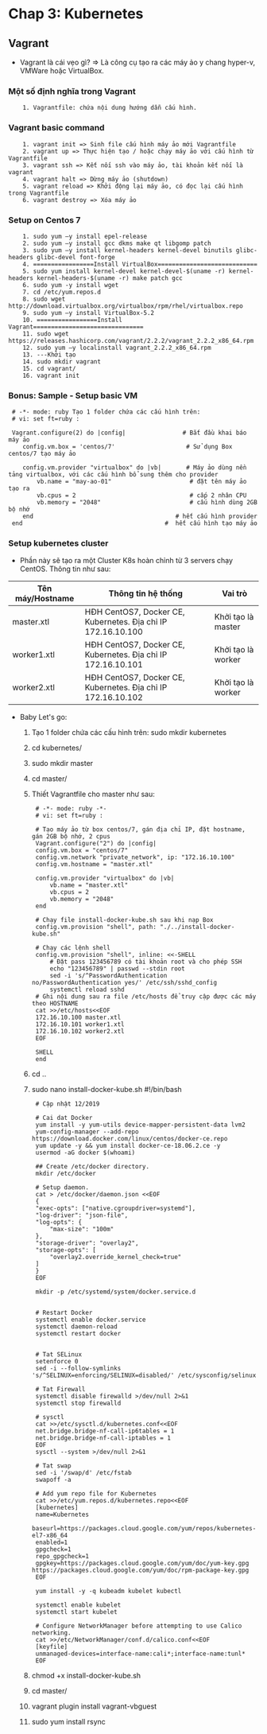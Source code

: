 # Chap 3: Kubernetes
 ## Vagrant
  * Vagrant là cái vẹo gì? => Là công cụ tạo ra các máy ảo y chang hyper-v, VMWare hoặc VirtualBox.
  ### Một số định nghĩa trong Vagrant
        1. Vagrantfile: chứa nội dung hướng dẫn cấu hình.
  ### Vagrant basic command
        1. vagrant init => Sinh file cấu hình máy ảo mới Vagrantfile
        2. vagrant up => Thực hiện tạo / hoặc chạy máy ảo với cấu hình từ Vagrantfile
        3. vagrant ssh => Kết nối ssh vào máy ảo, tài khoản kết nối là vagrant
        4. vagrant halt => Dừng máy ảo (shutdown)
        5. vagrant reload => Khởi động lại máy ảo, có đọc lại cấu hình trong Vagrantfile
        6. vagrant destroy => Xóa máy ảo
  ### Setup on Centos 7
        1. sudo yum –y install epel-release
        2. sudo yum –y install gcc dkms make qt libgomp patch
        3. sudo yum –y install kernel-headers kernel-devel binutils glibc-headers glibc-devel font-forge
        4. =================Install VirtualBox============================
        5. sudo yum install kernel-devel kernel-devel-$(uname -r) kernel-headers kernel-headers-$(uname -r) make patch gcc
        6. sudo yum -y install wget
        7. cd /etc/yum.repos.d
        8. sudo wget http://download.virtualbox.org/virtualbox/rpm/rhel/virtualbox.repo
        9. sudo yum –y install VirtualBox-5.2
        10. =================Install Vagrant===============================
        11. sudo wget https://releases.hashicorp.com/vagrant/2.2.2/vagrant_2.2.2_x86_64.rpm
        12. sudo yum –y localinstall vagrant_2.2.2_x86_64.rpm
        13. ---Khởi tạo
        14. sudo mkdir vagrant
        15. cd vagrant/
        16. vagrant init
  ### Bonus: Sample - Setup basic VM
     # -*- mode: ruby Tạo 1 folder chứa các cấu hình trên: 
     # vi: set ft=ruby :

     Vagrant.configure(2) do |config|                # Bắt đầu khai báo máy ảo
        config.vm.box = 'centos/7'                    # Sử dụng Box centos/7 tạo máy ảo

        config.vm.provider "virtualbox" do |vb|       # Máy ảo dùng nền tảng virtualbox, với các cấu hình bổ sung thêm cho provider
            vb.name = "may-ao-01"                      # đặt tên máy ảo tạo ra
            vb.cpus = 2                                # cấp 2 nhân CPU
            vb.memory = "2048"                         # cấu hình dùng 2GB bộ nhớ
        end                                        # hết cấu hình provider
     end                                        #  hết cấu hình tạo máy ảo
  ### Setup kubernetes cluster
   * Phần này sẽ tạo ra một Cluster K8s hoàn chỉnh từ 3 servers chạy CentOS. Thông tin như sau:  
   
| Tên máy/Hostname | Thông tin hệ thống                                           | Vai trò            |
| ---------------- | ------------------------------------------------------------ | ------------------ |
| master.xtl       | HĐH CentOS7, Docker CE, Kubernetes. Địa chỉ IP 172.16.10.100 | Khởi tạo là master |
| worker1.xtl      | HĐH CentOS7, Docker CE, Kubernetes. Địa chỉ IP 172.16.10.101 | Khởi tạo là worker |
| worker2.xtl      | HĐH CentOS7, Docker CE, Kubernetes. Địa chỉ IP 172.16.10.102 | Khởi tạo là worker |
   
  * Baby Let's go: 
    1. Tạo 1 folder chứa các cấu hình trên: sudo mkdir kubernetes
    2. cd kubernetes/
    3. sudo mkdir master
    4. cd master/
    5. Thiết Vagrantfile cho master như sau:
            
            # -*- mode: ruby -*-
            # vi: set ft=ruby :

            # Tạo máy ảo từ box centos/7, gán địa chỉ IP, đặt hostname, gán 2GB bộ nhớ, 2 cpus  
            Vagrant.configure("2") do |config|
            config.vm.box = "centos/7"
            config.vm.network "private_network", ip: "172.16.10.100"
            config.vm.hostname = "master.xtl"

            config.vm.provider "virtualbox" do |vb|
                vb.name = "master.xtl"
                vb.cpus = 2
                vb.memory = "2048"
            end
            
            # Chạy file install-docker-kube.sh sau khi nạp Box
            config.vm.provision "shell", path: "./../install-docker-kube.sh"

            # Chạy các lệnh shell
            config.vm.provision "shell", inline: <<-SHELL
                # Đặt pass 123456789 có tài khoản root và cho phép SSH
                echo "123456789" | passwd --stdin root
                sed -i 's/^PasswordAuthentication no/PasswordAuthentication yes/' /etc/ssh/sshd_config
                systemctl reload sshd
            # Ghi nội dung sau ra file /etc/hosts để truy cập được các máy theo HOSTNAME
            cat >>/etc/hosts<<EOF
            172.16.10.100 master.xtl
            172.16.10.101 worker1.xtl
            172.16.10.102 worker2.xtl
            EOF

            SHELL
            end
    6. cd ..
    7. sudo nano install-docker-kube.sh
            #!/bin/bash

            # Cập nhật 12/2019

            # Cai dat Docker
            yum install -y yum-utils device-mapper-persistent-data lvm2
            yum-config-manager --add-repo https://download.docker.com/linux/centos/docker-ce.repo
            yum update -y && yum install docker-ce-18.06.2.ce -y
            usermod -aG docker $(whoami)

            ## Create /etc/docker directory.
            mkdir /etc/docker

            # Setup daemon.
            cat > /etc/docker/daemon.json <<EOF
            {
            "exec-opts": ["native.cgroupdriver=systemd"],
            "log-driver": "json-file",
            "log-opts": {
                "max-size": "100m"
            },
            "storage-driver": "overlay2",
            "storage-opts": [
                "overlay2.override_kernel_check=true"
            ]
            }
            EOF

            mkdir -p /etc/systemd/system/docker.service.d


            # Restart Docker
            systemctl enable docker.service
            systemctl daemon-reload
            systemctl restart docker


            # Tat SELinux
            setenforce 0
            sed -i --follow-symlinks 's/^SELINUX=enforcing/SELINUX=disabled/' /etc/sysconfig/selinux

            # Tat Firewall
            systemctl disable firewalld >/dev/null 2>&1
            systemctl stop firewalld

            # sysctl
            cat >>/etc/sysctl.d/kubernetes.conf<<EOF
            net.bridge.bridge-nf-call-ip6tables = 1
            net.bridge.bridge-nf-call-iptables = 1
            EOF
            sysctl --system >/dev/null 2>&1

            # Tat swap
            sed -i '/swap/d' /etc/fstab
            swapoff -a

            # Add yum repo file for Kubernetes
            cat >>/etc/yum.repos.d/kubernetes.repo<<EOF
            [kubernetes]
            name=Kubernetes
            baseurl=https://packages.cloud.google.com/yum/repos/kubernetes-el7-x86_64
            enabled=1
            gpgcheck=1
            repo_gpgcheck=1
            gpgkey=https://packages.cloud.google.com/yum/doc/yum-key.gpg https://packages.cloud.google.com/yum/doc/rpm-package-key.gpg
            EOF

            yum install -y -q kubeadm kubelet kubectl

            systemctl enable kubelet
            systemctl start kubelet

            # Configure NetworkManager before attempting to use Calico networking.
            cat >>/etc/NetworkManager/conf.d/calico.conf<<EOF
            [keyfile]
            unmanaged-devices=interface-name:cali*;interface-name:tunl*
            EOF 
    8. chmod +x install-docker-kube.sh
    9. cd master/
    10. vagrant plugin install vagrant-vbguest
    11. sudo yum install rsync
   
    
   
    